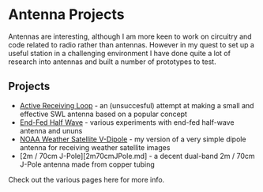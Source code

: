 # Antenna Projects

Antennas are interesting, although I am more keen to work on circuitry and
code related to radio rather than antennas. However in my quest to set up a
useful station in a challenging environment I have done quite a lot of research
into antennas and built a number of prototypes to test.

## Projects

- [Active Receiving Loop](ActiveReceivingLoop.md) - an (unsuccesful) attempt at making a small and effective SWL antenna based on a popular concept
- [End-Fed Half Wave](EndFedHalfWave.md) - various experiments with end-fed half-wave antenna and ununs
- [NOAA Weather Satellite V-Dipole](NOAAWeatherDipole.md) - my version of a very simple dipole antenna for receiving weather satellite images
- [2m / 70cm J-Pole][2m70cmJPole.md] - a decent dual-band 2m / 70cm J-Pole antenna made from copper tubing

Check out the various pages here for more info.
